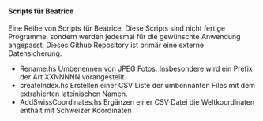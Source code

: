 #### Scripts für Beatrice

Eine Reihe von Scripts für Beatrice. Diese Scripts sind nicht fertige Programme, sondern werden jedesmal für die gewünschte Anwendung angepasst. Dieses Github Repository ist primär eine externe Datensicherung. 

* Rename.hs Umbenennen von JPEG Fotos. Insbesondere wird ein Prefix der Art XXNNNNN vorangestellt.
* createIndex.hs Erstellen einer CSV Liste der umbennanten Files mit dem extrahierten lateinischen Namen.
* AddSwissCoordinates.hs Ergänzen einer CSV Datei die Weltkoordinaten enthält mit Schweizer Koordinaten
